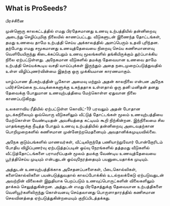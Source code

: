 ## What is ProSeeds?
பிரச்சினை

முன்னொரு காலகட்டத்தில் எமது பிரதேசமானது உணவு உற்பத்தியில் தன்னிறைவு அடைந்து செழிப்புமிகு நிலையில் காணப்பட்டது. வீடுகளுடன் இணைந்த தோட்டங்கள், தமது உணவை தாமே உற்பத்தி செய்ய  அக்காலத்தில் அளப்பெரும் உதவி புரிந்தன. தற்போது எமது சமூகமானது உணவுத்தேவையை நிறைவு செய்ய கணிசமானளவு வெளியேயிருந்து கிடைக்கப்பெறும் உணவு மூலங்களில் தங்கியிருக்கும் துர்ப்பாக்கிய நிலை ஏற்பட்டுள்ளது. அநேகமான வீடுகளில் தமக்கு தேவையான உணவை தாமே உற்பத்தி செய்யக்கூடிய வசதி வாய்ப்புக்கள் இருந்தும் அதை நடைமுறைப்படுத்துவதில் உள்ள விழிப்புணர்வின்மை இதற்கு  ஒரு முக்கியமான காரணமாகும். 

யாழ்ப்பாண தீபகற்பத்தின் பூகோள அமைவு மற்றும் அதன் காலநிலை என்பன அநேக பயிர்ச்செய்கை நடவடிக்கைகளுக்கு உகந்ததாக உள்ளதால் ஒரு தனி மனிதன் தனது தேவைக்கு போதுமான உணவுற்பத்தியை மேற்கொள்ள ஏதுவான நிலை காணப்படுகிறது. 

உலகளாவிய ரீதியில் ஏற்பட்டுள்ள கொவிட்-19 பரவலும் அதன் போதான முடக்கநிலையும் ஒவ்வொரு வீடுகளிலும் வீட்டுத் தோட்டங்கள் மூலம் உணவுற்பத்தியை மேற்கொள்ள வேண்டியதன் அவசியத்தை கட்டியம் கூறி நிற்கின்றன.  இந்நிலைமை சில மாதங்களுக்கு நீடித்த போதும் உணவு உற்பத்தியில் தன்னிறைவு அடைவதற்கான பொறிமுறைகளில் கணிசமான முன்னேற்றமெதனையும் அவதானிக்கமுடியவில்லை. 

அநேக குடும்பங்களில் மாணவர்கள், வீட்டிலிருந்தே பணியாற்றுவோர் போன்றோரிடம்  போதிய விழிப்புணர்வு ஏற்படுத்தப்படின் ஓய்வு நேரங்களில் தத்தமது வீடுகளில் வீட்டுத்தோட்டங்களை பராமரிப்பதன் மூலம் தமக்கு வேண்டிய உணவுத்தேவையை பூர்த்திசெய்ய முடியும்  என்பதுடன் ஓய்வுநேரத்தையும் பயனுடையதாக்க முடியும். 

அத்துடன் உணவுற்பத்திக்காக அசேதனப்பசளைகள், பீடைகொல்லிகள், களைகொல்லிகளை பயன்படுத்துவதால் காலப்போக்கில் உடல்நலக்கேடு ஏற்படுவதுடன் அவற்றின் விலைகள் இறுதியாக பெறப்படும் உணவுப்பொருட்களின் விலைகளிலும் தாக்கம் செலுத்துகின்றன. அத்துடன் எமது பிரதேசத்துக்கு தேவையான உற்பத்திகளை வெளியூர்களிலிருந்து கொள்வனவு செய்தலானது பொருளாதாரத்தில் கணிசமான செலவினத்தை ஏற்படுத்துகின்றமையும் குறிப்பிடத்தக்கது.

